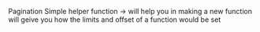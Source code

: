 Pagination
Simple helper function -> will help you in making a new function will geive you how the limits and offset of a function would be set
